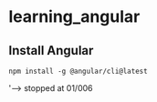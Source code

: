 # learning_angular

## Install Angular

`npm install -g @angular/cli@latest`



'--> stopped at 01/006